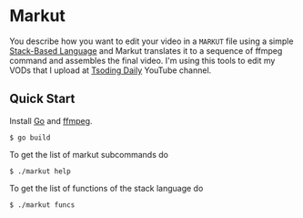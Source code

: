 # Markut

You describe how you want to edit your video in a `MARKUT` file using a simple [Stack-Based Language](https://en.wikipedia.org/wiki/Stack-oriented_programming) and Markut translates it to a sequence of ffmpeg command and assembles the final video. I'm using this tools to edit my VODs that I upload at [Tsoding Daily](https://youtube.com/@TsodingDaily) YouTube channel.

## Quick Start

Install [Go](https://golang.org/) and [ffmpeg](https://www.ffmpeg.org/).

```console
$ go build
```

To get the list of markut subcommands do

```console
$ ./markut help
```

To get the list of functions of the stack language do

```console
$ ./markut funcs
```

<!-- TODO: document available stacks of Markut language -->
<!-- TODO: document available types and values of Markut language -->
<!-- TODO: document available commands of Markut language -->
